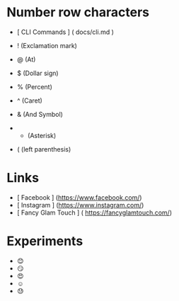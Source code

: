 # Number row characters

- [ CLI Commands ] ( docs/cli.md )



- ! (Exclamation mark)
- @ (At)
- $ (Dollar sign)
- % (Percent)
- ^ (Caret)
- & (And Symbol)
- * (Asterisk)
- ( (left parenthesis)

# Links
- [ Facebook ] (https://www.facebook.com/)
- [ Instagram ] (https://www.instagram.com/)
- [ Fancy Glam Touch ] ( https://fancyglamtouch.com/)


# Experiments

-  :blush:
-  :smirk:
-  :heart_eyes:
-  :relaxed:
-  :sweat:




